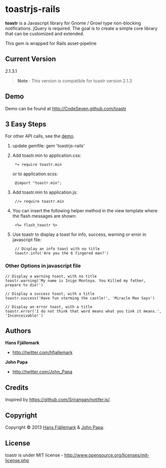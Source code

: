 # toastrjs-rails

**toastr** is a Javascript library for Gnome / Growl type non-blocking notifications. jQuery is required. The goal is to create a simple core library that can be customized and extended.

This gem is wrapped for Rails asset-pipeline

## Current Version
2.1.3.1

> **Note** : This version is compatible for toastr version 2.1.3

## Demo
Demo can be found at http://CodeSeven.github.com/toastr

##  3 Easy Steps
For other API calls, see the [demo](http://CodeSeven.github.com/toastr).

1. update gemfile: gem 'toastrjs-rails'

2. Add toastr.min to application.css:

        *= require toastr.min 
        
   or to application.scss:   
   
        @import "toastr.min";

3. Add toastr.min to application.js:

        //= require toastr.min


4. You can insert the following helper method in the view template where the flash messages are shown:

        <%= flash_toastr %>        

5. Use toastr to display a toast for info, success, warning or error in javascript file:

        // Display an info toast with no title
        toastr.info('Are you the 6 fingered man?')


### Other Options in javascript file

    // Display a warning toast, with no title
    toastr.warning('My name is Inigo Montoya. You Killed my father, prepare to die!')

    // Display a success toast, with a title
    toastr.success('Have fun storming the castle!', 'Miracle Max Says')

    // Display an error toast, with a title
    toastr.error('I do not think that word means what you tink it means.', 'Inconceivable!')


## Authors

**Hans Fjällemark**

+ http://twitter.com/hfjallemark

**John Papa**

+ http://twitter.com/John_Papa

## Credits
Inspired by https://github.com/Srirangan/notifer.js/.


## Copyright

Copyright © 2013 [Hans Fjällemark](http://twitter.com/hfjallemark) & [John Papa](http://twitter.com/John_Papa).

## License

toastr is under MIT license - http://www.opensource.org/licenses/mit-license.php
